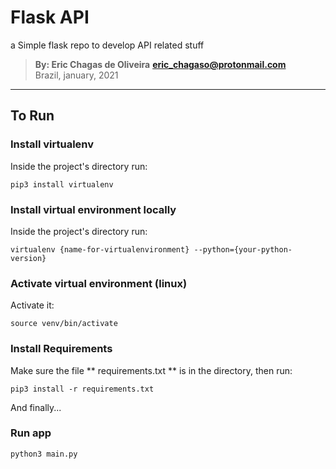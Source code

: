 # Flask API
a
Simple flask repo to develop API related stuff

> **By: Eric Chagas de Oliveira**
> **eric_chagaso@protonmail.com** <br>
> Brazil, january, 2021

<hr>

## To Run

### Install virtualenv

Inside the project's directory run:

```
pip3 install virtualenv
```

### Install virtual environment locally

Inside the project's directory run:

```
virtualenv {name-for-virtualenvironment} --python={your-python-version}
```

### Activate virtual environment (linux)

Activate it:
```
source venv/bin/activate
```

### Install Requirements

Make sure the file ** requirements.txt ** is in the directory, then run:
```
pip3 install -r requirements.txt
```

And finally...
### Run app

```
python3 main.py
```
